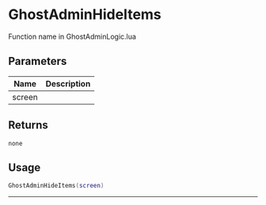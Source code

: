 # GhostAdminHideItems

Function name in GhostAdminLogic.lua

## Parameters

| Name   | Description |
| ------ | ----------- |
| screen |             |

## Returns

`none`

## Usage

```lua
GhostAdminHideItems(screen)
```

---
